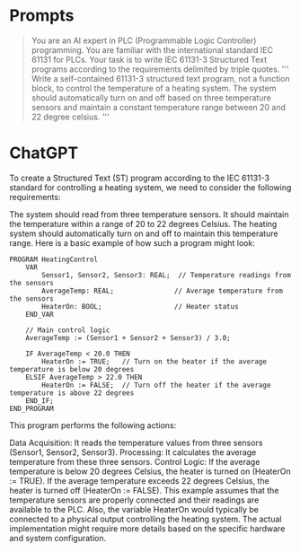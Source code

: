 # Prompts
> You are an AI expert in PLC (Programmable Logic Controller) programming. You are familiar with the international standard IEC 61131 for PLCs.
Your task is to write IEC 61131-3 Structured Text programs according to the requirements delimited by triple quotes.
'''
Write a self-contained 61131-3 structured text program, not a function block, to control the temperature of a heating system. The system should automatically turn on and off based on three temperature sensors and maintain a constant temperature range between 20 and 22 degree celsius.
'''
# ChatGPT
To create a Structured Text (ST) program according to the IEC 61131-3 standard for controlling a heating system, we need to consider the following requirements:

The system should read from three temperature sensors.
It should maintain the temperature within a range of 20 to 22 degrees Celsius.
The heating system should automatically turn on and off to maintain this temperature range.
Here is a basic example of how such a program might look:

```iec
PROGRAM HeatingControl
    VAR
        Sensor1, Sensor2, Sensor3: REAL;  // Temperature readings from the sensors
        AverageTemp: REAL;               // Average temperature from the sensors
        HeaterOn: BOOL;                  // Heater status
    END_VAR

    // Main control logic
    AverageTemp := (Sensor1 + Sensor2 + Sensor3) / 3.0;

    IF AverageTemp < 20.0 THEN
        HeaterOn := TRUE;   // Turn on the heater if the average temperature is below 20 degrees
    ELSIF AverageTemp > 22.0 THEN
        HeaterOn := FALSE;  // Turn off the heater if the average temperature is above 22 degrees
    END_IF;
END_PROGRAM
```

This program performs the following actions:

Data Acquisition: It reads the temperature values from three sensors (Sensor1, Sensor2, Sensor3).
Processing: It calculates the average temperature from these three sensors.
Control Logic:
If the average temperature is below 20 degrees Celsius, the heater is turned on (HeaterOn := TRUE).
If the average temperature exceeds 22 degrees Celsius, the heater is turned off (HeaterOn := FALSE).
This example assumes that the temperature sensors are properly connected and their readings are available to the PLC. Also, the variable HeaterOn would typically be connected to a physical output controlling the heating system. The actual implementation might require more details based on the specific hardware and system configuration.

